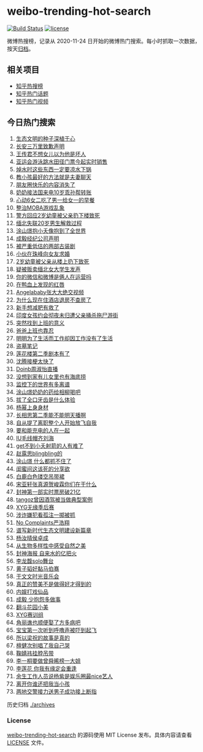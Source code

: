 # weibo-trending-hot-search

[![Build Status](https://github.com/justjavac/weibo-trending-hot-search/workflows/ci/badge.svg?branch=master)](https://github.com/justjavac/weibo-trending-hot-search/actions)
[![license](https://img.shields.io/github/license/justjavac/weibo-trending-hot-search)](https://github.com/justjavac/weibo-trending-hot-search/blob/master/LICENSE)

微博热搜榜，记录从 2020-11-24 日开始的微博热门搜索。每小时抓取一次数据，按天[归档](./archives)。

## 相关项目

- [知乎热搜榜](https://github.com/justjavac/zhihu-trending-top-search)
- [知乎热门话题](https://github.com/justjavac/zhihu-trending-hot-questions)
- [知乎热门视频](https://github.com/justjavac/zhihu-trending-hot-video)

## 今日热门搜索

<!-- BEGIN -->
<!-- 最后更新时间 Thu Aug 17 2023 06:12:02 GMT+0800 (China Standard Time) -->

1. [生态文明的种子深植于心](https://s.weibo.com//weibo?q=%23%E7%94%9F%E6%80%81%E6%96%87%E6%98%8E%E7%9A%84%E7%A7%8D%E5%AD%90%E6%B7%B1%E6%A4%8D%E4%BA%8E%E5%BF%83%23&Refer=new_time)
1. [长安三万里致歉声明](https://s.weibo.com//weibo?q=%23%E9%95%BF%E5%AE%89%E4%B8%89%E4%B8%87%E9%87%8C%E8%87%B4%E6%AD%89%E5%A3%B0%E6%98%8E%23&t=31&band_rank=1&Refer=top)
1. [王传君不想女儿以为他是坏人](https://s.weibo.com//weibo?q=%23%E7%8E%8B%E4%BC%A0%E5%90%9B%E4%B8%8D%E6%83%B3%E5%A5%B3%E5%84%BF%E4%BB%A5%E4%B8%BA%E4%BB%96%E6%98%AF%E5%9D%8F%E4%BA%BA%23&t=31&band_rank=2&Refer=top)
1. [亚运会游泳跳水田径门票今起实时销售](https://s.weibo.com//weibo?q=%23%E4%BA%9A%E8%BF%90%E4%BC%9A%E6%B8%B8%E6%B3%B3%E8%B7%B3%E6%B0%B4%E7%94%B0%E5%BE%84%E9%97%A8%E7%A5%A8%E4%BB%8A%E8%B5%B7%E5%AE%9E%E6%97%B6%E9%94%80%E5%94%AE%23&t=31&band_rank=3&Refer=top)
1. [焯水时这些东西一定要凉水下锅](https://s.weibo.com//weibo?q=%E7%84%AF%E6%B0%B4%E6%97%B6%E8%BF%99%E4%BA%9B%E4%B8%9C%E8%A5%BF%E4%B8%80%E5%AE%9A%E8%A6%81%E5%87%89%E6%B0%B4%E4%B8%8B%E9%94%85&t=31&band_rank=11&Refer=top)
1. [教小孩最好的方法就是夫妻聊天](https://s.weibo.com//weibo?q=%E6%95%99%E5%B0%8F%E5%AD%A9%E6%9C%80%E5%A5%BD%E7%9A%84%E6%96%B9%E6%B3%95%E5%B0%B1%E6%98%AF%E5%A4%AB%E5%A6%BB%E8%81%8A%E5%A4%A9&t=31&band_rank=31&Refer=top)
1. [朋友圈快乐的内容消失了](https://s.weibo.com//weibo?q=%E6%9C%8B%E5%8F%8B%E5%9C%88%E5%BF%AB%E4%B9%90%E7%9A%84%E5%86%85%E5%AE%B9%E6%B6%88%E5%A4%B1%E4%BA%86&t=31&band_rank=8&Refer=top)
1. [奶奶接法国来电10岁乖孙帮转账](https://s.weibo.com//weibo?q=%23%E5%A5%B6%E5%A5%B6%E6%8E%A5%E6%B3%95%E5%9B%BD%E6%9D%A5%E7%94%B510%E5%B2%81%E4%B9%96%E5%AD%99%E5%B8%AE%E8%BD%AC%E8%B4%A6%23&t=31&band_rank=9&Refer=top)
1. [心动6女二吃了男一给女一的早餐](https://s.weibo.com//weibo?q=%23%E5%BF%83%E5%8A%A86%E5%A5%B3%E4%BA%8C%E5%90%83%E4%BA%86%E7%94%B7%E4%B8%80%E7%BB%99%E5%A5%B3%E4%B8%80%E7%9A%84%E6%97%A9%E9%A4%90%23&t=31&band_rank=6&Refer=top)
1. [整治MOBA游戏乱象](https://s.weibo.com//weibo?q=%23%E6%95%B4%E6%B2%BBMOBA%E6%B8%B8%E6%88%8F%E4%B9%B1%E8%B1%A1%23&t=31&band_rank=18&Refer=top)
1. [警方回应2岁幼童被父亲扔下楼致死](https://s.weibo.com//weibo?q=%23%E8%AD%A6%E6%96%B9%E5%9B%9E%E5%BA%942%E5%B2%81%E5%B9%BC%E7%AB%A5%E8%A2%AB%E7%88%B6%E4%BA%B2%E6%89%94%E4%B8%8B%E6%A5%BC%E8%87%B4%E6%AD%BB%23&t=31&band_rank=50&Refer=top)
1. [缅北失联20岁男生解救过程](https://s.weibo.com//weibo?q=%23%E7%BC%85%E5%8C%97%E5%A4%B1%E8%81%9420%E5%B2%81%E7%94%B7%E7%94%9F%E8%A7%A3%E6%95%91%E8%BF%87%E7%A8%8B%23&t=31&band_rank=5&Refer=top)
1. [涂山璟抱小夭像抱到了全世界](https://s.weibo.com//weibo?q=%23%E6%B6%82%E5%B1%B1%E7%92%9F%E6%8A%B1%E5%B0%8F%E5%A4%AD%E5%83%8F%E6%8A%B1%E5%88%B0%E4%BA%86%E5%85%A8%E4%B8%96%E7%95%8C%23&t=31&band_rank=36&Refer=top)
1. [成毅经纪公司声明](https://s.weibo.com//weibo?q=%23%E6%88%90%E6%AF%85%E7%BB%8F%E7%BA%AA%E5%85%AC%E5%8F%B8%E5%A3%B0%E6%98%8E%23&t=31&band_rank=12&Refer=top)
1. [被严重低估的两部古装剧](https://s.weibo.com//weibo?q=%23%E8%A2%AB%E4%B8%A5%E9%87%8D%E4%BD%8E%E4%BC%B0%E7%9A%84%E4%B8%A4%E9%83%A8%E5%8F%A4%E8%A3%85%E5%89%A7%23&t=31&band_rank=10&Refer=top)
1. [小伙在珠峰向女友求婚](https://s.weibo.com//weibo?q=%23%E5%B0%8F%E4%BC%99%E5%9C%A8%E7%8F%A0%E5%B3%B0%E5%90%91%E5%A5%B3%E5%8F%8B%E6%B1%82%E5%A9%9A%23&t=31&band_rank=15&Refer=top)
1. [2岁幼童被父亲从楼上扔下致死](https://s.weibo.com//weibo?q=%232%E5%B2%81%E5%B9%BC%E7%AB%A5%E8%A2%AB%E7%88%B6%E4%BA%B2%E4%BB%8E%E6%A5%BC%E4%B8%8A%E6%89%94%E4%B8%8B%E8%87%B4%E6%AD%BB%23&t=31&band_rank=11&Refer=top)
1. [疑被贩卖缅北女大学生发声](https://s.weibo.com//weibo?q=%23%E7%96%91%E8%A2%AB%E8%B4%A9%E5%8D%96%E7%BC%85%E5%8C%97%E5%A5%B3%E5%A4%A7%E5%AD%A6%E7%94%9F%E5%8F%91%E5%A3%B0%23&t=31&band_rank=40&Refer=top)
1. [你的微信和微博是俩人在运营吗](https://s.weibo.com//weibo?q=%E4%BD%A0%E7%9A%84%E5%BE%AE%E4%BF%A1%E5%92%8C%E5%BE%AE%E5%8D%9A%E6%98%AF%E4%BF%A9%E4%BA%BA%E5%9C%A8%E8%BF%90%E8%90%A5%E5%90%97&t=31&band_rank=4&Refer=top)
1. [在鸭血上发现的红唇](https://s.weibo.com//weibo?q=%23%E5%9C%A8%E9%B8%AD%E8%A1%80%E4%B8%8A%E5%8F%91%E7%8E%B0%E7%9A%84%E7%BA%A2%E5%94%87%23&t=31&band_rank=17&Refer=top)
1. [Angelababy张大大绝交视频](https://s.weibo.com//weibo?q=%23Angelababy%E5%BC%A0%E5%A4%A7%E5%A4%A7%E7%BB%9D%E4%BA%A4%E8%A7%86%E9%A2%91%23&t=31&band_rank=14&Refer=top)
1. [为什么现在住酒店退房不查房了](https://s.weibo.com//weibo?q=%23%E4%B8%BA%E4%BB%80%E4%B9%88%E7%8E%B0%E5%9C%A8%E4%BD%8F%E9%85%92%E5%BA%97%E9%80%80%E6%88%BF%E4%B8%8D%E6%9F%A5%E6%88%BF%E4%BA%86%23&t=31&band_rank=21&Refer=top)
1. [新手想减肥有救了](https://s.weibo.com//weibo?q=%E6%96%B0%E6%89%8B%E6%83%B3%E5%87%8F%E8%82%A5%E6%9C%89%E6%95%91%E4%BA%86&t=31&band_rank=40&Refer=top)
1. [印度女孩约会彻夜未归遭父亲捅杀拖尸游街](https://s.weibo.com//weibo?q=%23%E5%8D%B0%E5%BA%A6%E5%A5%B3%E5%AD%A9%E7%BA%A6%E4%BC%9A%E5%BD%BB%E5%A4%9C%E6%9C%AA%E5%BD%92%E9%81%AD%E7%88%B6%E4%BA%B2%E6%8D%85%E6%9D%80%E6%8B%96%E5%B0%B8%E6%B8%B8%E8%A1%97%23&t=31&band_rank=25&Refer=top)
1. [突然找到上班的意义](https://s.weibo.com//weibo?q=%23%E7%AA%81%E7%84%B6%E6%89%BE%E5%88%B0%E4%B8%8A%E7%8F%AD%E7%9A%84%E6%84%8F%E4%B9%89%23&t=31&band_rank=22&Refer=top)
1. [爸爸上班也靠忍](https://s.weibo.com//weibo?q=%23%E7%88%B8%E7%88%B8%E4%B8%8A%E7%8F%AD%E4%B9%9F%E9%9D%A0%E5%BF%8D%23&t=31&band_rank=48&Refer=top)
1. [明明为了生活而工作却因工作没有了生活](https://s.weibo.com//weibo?q=%E6%98%8E%E6%98%8E%E4%B8%BA%E4%BA%86%E7%94%9F%E6%B4%BB%E8%80%8C%E5%B7%A5%E4%BD%9C%E5%8D%B4%E5%9B%A0%E5%B7%A5%E4%BD%9C%E6%B2%A1%E6%9C%89%E4%BA%86%E7%94%9F%E6%B4%BB&t=31&band_rank=29&Refer=top)
1. [盗墓笔记](https://s.weibo.com//weibo?q=%E7%9B%97%E5%A2%93%E7%AC%94%E8%AE%B0&t=31&band_rank=23&Refer=top)
1. [莲花楼第二季剧本有了](https://s.weibo.com//weibo?q=%23%E8%8E%B2%E8%8A%B1%E6%A5%BC%E7%AC%AC%E4%BA%8C%E5%AD%A3%E5%89%A7%E6%9C%AC%E6%9C%89%E4%BA%86%23&t=31&band_rank=7&Refer=top)
1. [沈腾接梗太快了](https://s.weibo.com//weibo?q=%23%E6%B2%88%E8%85%BE%E6%8E%A5%E6%A2%97%E5%A4%AA%E5%BF%AB%E4%BA%86%23&t=31&band_rank=19&Refer=top)
1. [Doinb周淑怡直播](https://s.weibo.com//weibo?q=%23Doinb%E5%91%A8%E6%B7%91%E6%80%A1%E7%9B%B4%E6%92%AD%23&t=31&band_rank=29&Refer=top)
1. [没想到家有儿女里也有海底捞](https://s.weibo.com//weibo?q=%23%E6%B2%A1%E6%83%B3%E5%88%B0%E5%AE%B6%E6%9C%89%E5%84%BF%E5%A5%B3%E9%87%8C%E4%B9%9F%E6%9C%89%E6%B5%B7%E5%BA%95%E6%8D%9E%23&t=31&band_rank=32&Refer=top)
1. [监控下的世界有多离谱](https://s.weibo.com//weibo?q=%E7%9B%91%E6%8E%A7%E4%B8%8B%E7%9A%84%E4%B8%96%E7%95%8C%E6%9C%89%E5%A4%9A%E7%A6%BB%E8%B0%B1&t=31&band_rank=50&Refer=top)
1. [涂山璟奶奶的药给相柳喝吧](https://s.weibo.com//weibo?q=%23%E6%B6%82%E5%B1%B1%E7%92%9F%E5%A5%B6%E5%A5%B6%E7%9A%84%E8%8D%AF%E7%BB%99%E7%9B%B8%E6%9F%B3%E5%96%9D%E5%90%A7%23&t=31&band_rank=26&Refer=top)
1. [拔了全口牙齿是什么体验](https://s.weibo.com//weibo?q=%23%E6%8B%94%E4%BA%86%E5%85%A8%E5%8F%A3%E7%89%99%E9%BD%BF%E6%98%AF%E4%BB%80%E4%B9%88%E4%BD%93%E9%AA%8C%23&t=31&band_rank=20&Refer=top)
1. [杨幂上身身材](https://s.weibo.com//weibo?q=%23%E6%9D%A8%E5%B9%82%E4%B8%8A%E8%BA%AB%E8%BA%AB%E6%9D%90%23&t=31&band_rank=37&Refer=top)
1. [长相思第二季能不能明天播啊](https://s.weibo.com//weibo?q=%23%E9%95%BF%E7%9B%B8%E6%80%9D%E7%AC%AC%E4%BA%8C%E5%AD%A3%E8%83%BD%E4%B8%8D%E8%83%BD%E6%98%8E%E5%A4%A9%E6%92%AD%E5%95%8A%23&t=31&band_rank=24&Refer=top)
1. [自从提了离职整个人开始放飞自我](https://s.weibo.com//weibo?q=%E8%87%AA%E4%BB%8E%E6%8F%90%E4%BA%86%E7%A6%BB%E8%81%8C%E6%95%B4%E4%B8%AA%E4%BA%BA%E5%BC%80%E5%A7%8B%E6%94%BE%E9%A3%9E%E8%87%AA%E6%88%91&t=31&band_rank=33&Refer=top)
1. [要和能充电的人在一起](https://s.weibo.com//weibo?q=%E8%A6%81%E5%92%8C%E8%83%BD%E5%85%85%E7%94%B5%E7%9A%84%E4%BA%BA%E5%9C%A8%E4%B8%80%E8%B5%B7&t=31&band_rank=26&Refer=top)
1. [IU毛线帽齐刘海](https://s.weibo.com//weibo?q=%23IU%E6%AF%9B%E7%BA%BF%E5%B8%BD%E9%BD%90%E5%88%98%E6%B5%B7%23&t=31&band_rank=23&Refer=top)
1. [get不到小夭射箭的人有难了](https://s.weibo.com//weibo?q=get%E4%B8%8D%E5%88%B0%E5%B0%8F%E5%A4%AD%E5%B0%84%E7%AE%AD%E7%9A%84%E4%BA%BA%E6%9C%89%E9%9A%BE%E4%BA%86&t=31&band_rank=42&Refer=top)
1. [赵露思blingbling的](https://s.weibo.com//weibo?q=%23%E8%B5%B5%E9%9C%B2%E6%80%9Dblingbling%E7%9A%84%23&t=31&band_rank=16&Refer=top)
1. [涂山璟 什么都抓不住了](https://s.weibo.com//weibo?q=%E6%B6%82%E5%B1%B1%E7%92%9F%20%E4%BB%80%E4%B9%88%E9%83%BD%E6%8A%93%E4%B8%8D%E4%BD%8F%E4%BA%86&t=31&band_rank=13&Refer=top)
1. [闺蜜间这该死的分享欲](https://s.weibo.com//weibo?q=%E9%97%BA%E8%9C%9C%E9%97%B4%E8%BF%99%E8%AF%A5%E6%AD%BB%E7%9A%84%E5%88%86%E4%BA%AB%E6%AC%B2&t=31&band_rank=39&Refer=top)
1. [白鹿白色镂空吊带裙](https://s.weibo.com//weibo?q=%23%E7%99%BD%E9%B9%BF%E7%99%BD%E8%89%B2%E9%95%82%E7%A9%BA%E5%90%8A%E5%B8%A6%E8%A3%99%23&t=31&band_rank=29&Refer=top)
1. [宋亚轩张真源贺峻霖你们在干什么](https://s.weibo.com//weibo?q=%23%E5%AE%8B%E4%BA%9A%E8%BD%A9%E5%BC%A0%E7%9C%9F%E6%BA%90%E8%B4%BA%E5%B3%BB%E9%9C%96%E4%BD%A0%E4%BB%AC%E5%9C%A8%E5%B9%B2%E4%BB%80%E4%B9%88%23&t=31&band_rank=27&Refer=top)
1. [封神第一部实时票房破21亿](https://s.weibo.com//weibo?q=%23%E5%B0%81%E7%A5%9E%E7%AC%AC%E4%B8%80%E9%83%A8%E5%AE%9E%E6%97%B6%E7%A5%A8%E6%88%BF%E7%A0%B421%E4%BA%BF%23&t=31&band_rank=41&Refer=top)
1. [tangoz曾因酒驾被当做典型案例](https://s.weibo.com//weibo?q=%23tangoz%E6%9B%BE%E5%9B%A0%E9%85%92%E9%A9%BE%E8%A2%AB%E5%BD%93%E5%81%9A%E5%85%B8%E5%9E%8B%E6%A1%88%E4%BE%8B%23&t=31&band_rank=44&Refer=top)
1. [XYG无缘季后赛](https://s.weibo.com//weibo?q=XYG%E6%97%A0%E7%BC%98%E5%AD%A3%E5%90%8E%E8%B5%9B&t=31&band_rank=47&Refer=top)
1. [涉诈嫌犯看孤注一掷被抓](https://s.weibo.com//weibo?q=%23%E6%B6%89%E8%AF%88%E5%AB%8C%E7%8A%AF%E7%9C%8B%E5%AD%A4%E6%B3%A8%E4%B8%80%E6%8E%B7%E8%A2%AB%E6%8A%93%23&t=31&band_rank=50&Refer=top)
1. [No Complaints严浩翔](https://s.weibo.com//weibo?q=No%20Complaints%E4%B8%A5%E6%B5%A9%E7%BF%94&t=31&band_rank=50&Refer=top)
1. [谱写新时代生态文明建设新篇章](https://s.weibo.com//weibo?q=%23%E8%B0%B1%E5%86%99%E6%96%B0%E6%97%B6%E4%BB%A3%E7%94%9F%E6%80%81%E6%96%87%E6%98%8E%E5%BB%BA%E8%AE%BE%E6%96%B0%E7%AF%87%E7%AB%A0%23&Refer=new_time)
1. [杨汝晴侯卓成](https://s.weibo.com//weibo?q=%E6%9D%A8%E6%B1%9D%E6%99%B4%E4%BE%AF%E5%8D%93%E6%88%90&t=31&band_rank=43&Refer=top)
1. [从生物多样性中感受自然之美](https://s.weibo.com//weibo?q=%23%E4%BB%8E%E7%94%9F%E7%89%A9%E5%A4%9A%E6%A0%B7%E6%80%A7%E4%B8%AD%E6%84%9F%E5%8F%97%E8%87%AA%E7%84%B6%E4%B9%8B%E7%BE%8E%23&Refer=new_time)
1. [封神海报 自来水的亿把火](https://s.weibo.com//weibo?q=%E5%B0%81%E7%A5%9E%E6%B5%B7%E6%8A%A5%20%E8%87%AA%E6%9D%A5%E6%B0%B4%E7%9A%84%E4%BA%BF%E6%8A%8A%E7%81%AB&t=31&band_rank=28&Refer=top)
1. [李龙馥solo舞台](https://s.weibo.com//weibo?q=%23%E6%9D%8E%E9%BE%99%E9%A6%A5solo%E8%88%9E%E5%8F%B0%23&t=31&band_rank=24&Refer=top)
1. [黄子韬好黏马伯骞](https://s.weibo.com//weibo?q=%23%E9%BB%84%E5%AD%90%E9%9F%AC%E5%A5%BD%E9%BB%8F%E9%A9%AC%E4%BC%AF%E9%AA%9E%23&t=31&band_rank=40&Refer=top)
1. [于文文时光音乐会](https://s.weibo.com//weibo?q=%23%E4%BA%8E%E6%96%87%E6%96%87%E6%97%B6%E5%85%89%E9%9F%B3%E4%B9%90%E4%BC%9A%23&t=31&band_rank=46&Refer=top)
1. [真正的赞美不是做得好才得到的](https://s.weibo.com//weibo?q=%E7%9C%9F%E6%AD%A3%E7%9A%84%E8%B5%9E%E7%BE%8E%E4%B8%8D%E6%98%AF%E5%81%9A%E5%BE%97%E5%A5%BD%E6%89%8D%E5%BE%97%E5%88%B0%E7%9A%84&t=31&band_rank=26&Refer=top)
1. [内娱打戏仙品](https://s.weibo.com//weibo?q=%23%E5%86%85%E5%A8%B1%E6%89%93%E6%88%8F%E4%BB%99%E5%93%81%23&t=31&band_rank=41&Refer=top)
1. [成毅 少抱怨多做事](https://s.weibo.com//weibo?q=%E6%88%90%E6%AF%85%20%E5%B0%91%E6%8A%B1%E6%80%A8%E5%A4%9A%E5%81%9A%E4%BA%8B&t=31&band_rank=45&Refer=top)
1. [翻斗花园小美](https://s.weibo.com//weibo?q=%E7%BF%BB%E6%96%97%E8%8A%B1%E5%9B%AD%E5%B0%8F%E7%BE%8E&t=31&band_rank=30&Refer=top)
1. [XYG赛训组](https://s.weibo.com//weibo?q=XYG%E8%B5%9B%E8%AE%AD%E7%BB%84&t=31&band_rank=35&Refer=top)
1. [角丽谯也顺便娶了方多病吧](https://s.weibo.com//weibo?q=%23%E8%A7%92%E4%B8%BD%E8%B0%AF%E4%B9%9F%E9%A1%BA%E4%BE%BF%E5%A8%B6%E4%BA%86%E6%96%B9%E5%A4%9A%E7%97%85%E5%90%A7%23&t=31&band_rank=43&Refer=top)
1. [宝宝第一次听到呼噜声被吓到起飞](https://s.weibo.com//weibo?q=%23%E5%AE%9D%E5%AE%9D%E7%AC%AC%E4%B8%80%E6%AC%A1%E5%90%AC%E5%88%B0%E5%91%BC%E5%99%9C%E5%A3%B0%E8%A2%AB%E5%90%93%E5%88%B0%E8%B5%B7%E9%A3%9E%23&t=31&band_rank=46&Refer=top)
1. [所以梁祝的故事是真的](https://s.weibo.com//weibo?q=%E6%89%80%E4%BB%A5%E6%A2%81%E7%A5%9D%E7%9A%84%E6%95%85%E4%BA%8B%E6%98%AF%E7%9C%9F%E7%9A%84&t=31&band_rank=38&Refer=top)
1. [檀健次别唱了我自己哭](https://s.weibo.com//weibo?q=%23%E6%AA%80%E5%81%A5%E6%AC%A1%E5%88%AB%E5%94%B1%E4%BA%86%E6%88%91%E8%87%AA%E5%B7%B1%E5%93%AD%23&t=31&band_rank=33&Refer=top)
1. [鞠婧祎挂脖吊带](https://s.weibo.com//weibo?q=%23%E9%9E%A0%E5%A9%A7%E7%A5%8E%E6%8C%82%E8%84%96%E5%90%8A%E5%B8%A6%23&t=31&band_rank=34&Refer=top)
1. [李一桐要做曾舜晞榜一大姐](https://s.weibo.com//weibo?q=%23%E6%9D%8E%E4%B8%80%E6%A1%90%E8%A6%81%E5%81%9A%E6%9B%BE%E8%88%9C%E6%99%9E%E6%A6%9C%E4%B8%80%E5%A4%A7%E5%A7%90%23&t=31&band_rank=42&Refer=top)
1. [李莲花 你我有缘定会重逢](https://s.weibo.com//weibo?q=%E6%9D%8E%E8%8E%B2%E8%8A%B1%20%E4%BD%A0%E6%88%91%E6%9C%89%E7%BC%98%E5%AE%9A%E4%BC%9A%E9%87%8D%E9%80%A2&t=31&band_rank=44&Refer=top)
1. [余生工作人员说杨紫是娱乐圈最nice艺人](https://s.weibo.com//weibo?q=%23%E4%BD%99%E7%94%9F%E5%B7%A5%E4%BD%9C%E4%BA%BA%E5%91%98%E8%AF%B4%E6%9D%A8%E7%B4%AB%E6%98%AF%E5%A8%B1%E4%B9%90%E5%9C%88%E6%9C%80nice%E8%89%BA%E4%BA%BA%23&t=31&band_rank=45&Refer=top)
1. [离开你谁还把我当小孩](https://s.weibo.com//weibo?q=%E7%A6%BB%E5%BC%80%E4%BD%A0%E8%B0%81%E8%BF%98%E6%8A%8A%E6%88%91%E5%BD%93%E5%B0%8F%E5%AD%A9&t=31&band_rank=46&Refer=top)
1. [两地交警接力送男子成功接上断指](https://s.weibo.com//weibo?q=%23%E4%B8%A4%E5%9C%B0%E4%BA%A4%E8%AD%A6%E6%8E%A5%E5%8A%9B%E9%80%81%E7%94%B7%E5%AD%90%E6%88%90%E5%8A%9F%E6%8E%A5%E4%B8%8A%E6%96%AD%E6%8C%87%23&t=31&band_rank=49&Refer=top)

<!-- END -->

历史归档 [./archives](./archives)

### License

[weibo-trending-hot-search](https://github.com/justjavac/weibo-trending-hot-search) 的源码使用 MIT License
发布。具体内容请查看 [LICENSE](./LICENSE) 文件。

